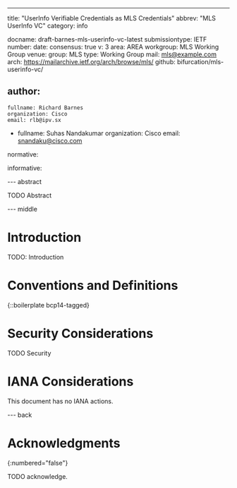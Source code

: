 ---
title: "UserInfo Verifiable Credentials as MLS Credentials"
abbrev: "MLS UserInfo VC"
category: info

docname: draft-barnes-mls-userinfo-vc-latest
submissiontype: IETF
number:
date:
consensus: true
v: 3
area: AREA
workgroup: MLS Working Group
venue:
  group: MLS
  type: Working Group
  mail: mls@example.com
  arch: https://mailarchive.ietf.org/arch/browse/mls/
  github: bifurcation/mls-userinfo-vc/

author:
 -
    fullname: Richard Barnes
    organization: Cisco
    email: rlb@ipv.sx
 -
    fullname: Suhas Nandakumar
    organization: Cisco
    email: snandaku@cisco.com

normative:

informative:


--- abstract

TODO Abstract


--- middle

# Introduction

TODO: Introduction


# Conventions and Definitions

{::boilerplate bcp14-tagged}


# Security Considerations

TODO Security


# IANA Considerations

This document has no IANA actions.


--- back

# Acknowledgments
{:numbered="false"}

TODO acknowledge.
